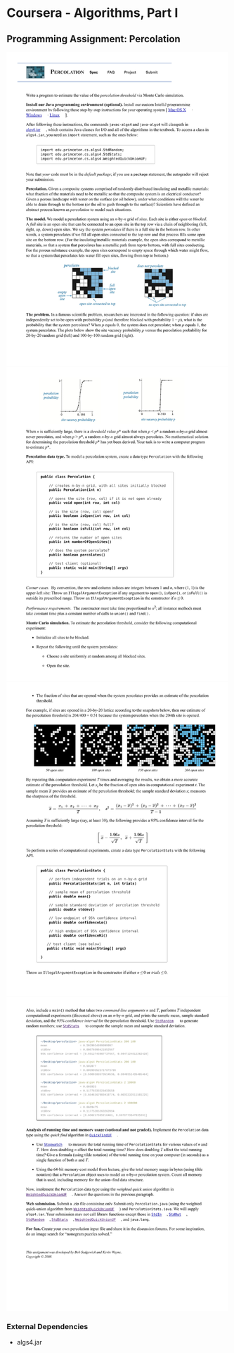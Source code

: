 # Coursera - Algorithms, Part I

## Programming Assignment: Percolation

![assignment-page-1](src/main/resources/assignment-1.jpg)
![assignment-page-1](src/main/resources/assignment-2.jpg)
![assignment-page-1](src/main/resources/assignment-3.jpg)
![assignment-page-1](src/main/resources/assignment-4.jpg)

### External Dependencies
- algs4.jar